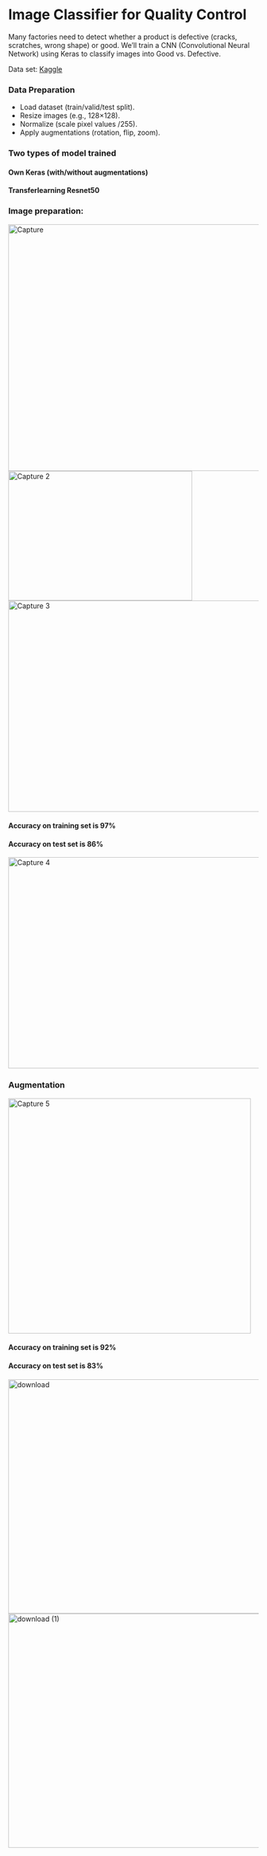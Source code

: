# Image Classifier for Quality Control

Many factories need to detect whether a product is defective (cracks, scratches, wrong shape) or good.
We’ll train a CNN (Convolutional Neural Network) using Keras to classify images into Good vs. Defective.

Data set: 
[Kaggle](https://www.kaggle.com/datasets/ravirajsinh45/real-life-industrial-dataset-of-casting-product)

### Data Preparation
* Load dataset (train/valid/test split).
* Resize images (e.g., 128×128).
* Normalize (scale pixel values /255).
* Apply augmentations (rotation, flip, zoom).

### Two types of model trained

#### Own Keras (with/without augmentations)
#### Transferlearning Resnet50

### Image preparation:

<img width="682" height="495" alt="Capture" src="https://github.com/user-attachments/assets/ea32ec4f-2a78-48ff-b2c1-6839aa9e9783" />

<img width="370" height="260" alt="Capture 2" src="https://github.com/user-attachments/assets/b25325f4-2df1-4137-8941-3ce9a0b110df" />

<img width="658" height="424" alt="Capture 3" src="https://github.com/user-attachments/assets/bc0335d6-ec7c-4c27-a37c-0989323842b6" />

#### Accuracy on training set is 97%

#### Accuracy on test set is 86%

<img width="638" height="424" alt="Capture 4" src="https://github.com/user-attachments/assets/b77df439-c990-4bf1-8531-d00e434ad50f" />

### Augmentation

<img width="488" height="472" alt="Capture 5" src="https://github.com/user-attachments/assets/f835fc12-d230-4371-acf9-fc602e80468e" />

#### Accuracy on training set is 92%

#### Accuracy on test set is 83%

<img width="691" height="470" alt="download" src="https://github.com/user-attachments/assets/0601edf7-2a8a-4fcd-a474-c55a95702860" />

<img width="704" height="470" alt="download (1)" src="https://github.com/user-attachments/assets/9af32932-f30c-4bb4-b860-d6e19107bdfa" />

